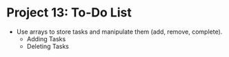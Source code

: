 # Project 13: To-Do List

- Use arrays to store tasks and manipulate them (add, remove,
complete).
  - Adding Tasks
  - Deleting Tasks
